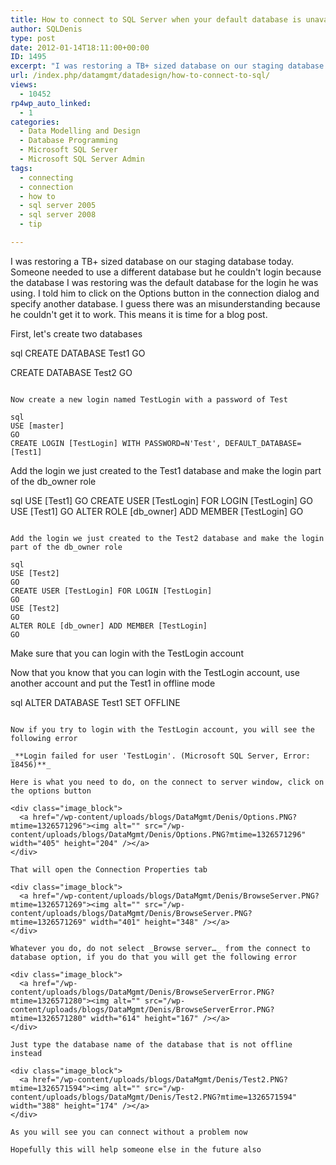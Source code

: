 ```yaml
---
title: How to connect to SQL Server when your default database is unavailable
author: SQLDenis
type: post
date: 2012-01-14T18:11:00+00:00
ID: 1495
excerpt: "I was restoring a TB+ sized database on our staging database today. Someone needed to use a different database but he couldn't login because the database I was restoring was the default database for the login he was using. I told him to click on the Opt&hellip;"
url: /index.php/datamgmt/datadesign/how-to-connect-to-sql/
views:
  - 10452
rp4wp_auto_linked:
  - 1
categories:
  - Data Modelling and Design
  - Database Programming
  - Microsoft SQL Server
  - Microsoft SQL Server Admin
tags:
  - connecting
  - connection
  - how to
  - sql server 2005
  - sql server 2008
  - tip

---
```

I was restoring a TB+ sized database on our staging database today. Someone needed to use a different database but he couldn't login because the database I was restoring was the default database for the login he was using. I told him to click on the Options button in the connection dialog and specify another database. I guess there was an misunderstanding because he couldn't get it to work. This means it is time for a blog post.

First, let's create two databases

sql
CREATE DATABASE Test1
GO

CREATE DATABASE Test2
GO
```

Now create a new login named TestLogin with a password of Test

sql
USE [master]
GO
CREATE LOGIN [TestLogin] WITH PASSWORD=N'Test', DEFAULT_DATABASE=[Test1]
```
Add the login we just created to the Test1 database and make the login part of the db_owner role

sql
USE [Test1]
GO
CREATE USER [TestLogin] FOR LOGIN [TestLogin]
GO
USE [Test1]
GO
ALTER ROLE [db_owner] ADD MEMBER [TestLogin]
GO
```

Add the login we just created to the Test2 database and make the login part of the db_owner role

sql
USE [Test2]
GO
CREATE USER [TestLogin] FOR LOGIN [TestLogin]
GO
USE [Test2]
GO
ALTER ROLE [db_owner] ADD MEMBER [TestLogin]
GO
```

Make sure that you can login with the TestLogin account

Now that you know that you can login with the TestLogin account, use another account and put the Test1 in offline mode

sql
ALTER DATABASE Test1 SET OFFLINE
```

Now if you try to login with the TestLogin account, you will see the following error

_**Login failed for user 'TestLogin'. (Microsoft SQL Server, Error: 18456)**_

Here is what you need to do, on the connect to server window, click on the options button

<div class="image_block">
  <a href="/wp-content/uploads/blogs/DataMgmt/Denis/Options.PNG?mtime=1326571296"><img alt="" src="/wp-content/uploads/blogs/DataMgmt/Denis/Options.PNG?mtime=1326571296" width="405" height="204" /></a>
</div>

That will open the Connection Properties tab

<div class="image_block">
  <a href="/wp-content/uploads/blogs/DataMgmt/Denis/BrowseServer.PNG?mtime=1326571269"><img alt="" src="/wp-content/uploads/blogs/DataMgmt/Denis/BrowseServer.PNG?mtime=1326571269" width="401" height="348" /></a>
</div>

Whatever you do, do not select _Browse server…_ from the connect to database option, if you do that you will get the following error

<div class="image_block">
  <a href="/wp-content/uploads/blogs/DataMgmt/Denis/BrowseServerError.PNG?mtime=1326571280"><img alt="" src="/wp-content/uploads/blogs/DataMgmt/Denis/BrowseServerError.PNG?mtime=1326571280" width="614" height="167" /></a>
</div>

Just type the database name of the database that is not offline instead 

<div class="image_block">
  <a href="/wp-content/uploads/blogs/DataMgmt/Denis/Test2.PNG?mtime=1326571594"><img alt="" src="/wp-content/uploads/blogs/DataMgmt/Denis/Test2.PNG?mtime=1326571594" width="388" height="174" /></a>
</div>

As you will see you can connect without a problem now

Hopefully this will help someone else in the future also